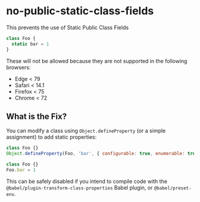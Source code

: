 # no-public-static-class-fields

This prevents the use of Static Public Class Fields

```js
class Foo {
  static bar = 1
}
```

These will not be allowed because they are not supported in the following browsers:

 - Edge < 79
 - Safari < 14.1
 - Firefox < 75
 - Chrome < 72


## What is the Fix?

You can modify a class using `Object.defineProperty` (or a simple assignment) to add static properties:

```js
class Foo {}
Object.defineProperty(Foo, 'bar', { configurable: true, enumerable: true, writable: true, value: 1 })
```

```js
class Foo {}
Foo.bar = 1
```

This can be safely disabled if you intend to compile code with the `@babel/plugin-transform-class-properties` Babel plugin, or
`@babel/preset-env`.
